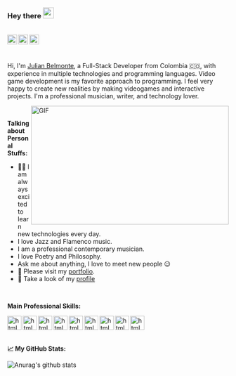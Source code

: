 ### Hey there <img src="https://media.giphy.com/media/hvRJCLFzcasrR4ia7z/giphy.gif" width="25px"> 
<br />
<a href="https://discord.gg/KrTeeTw">
  <img align="left" alt="Julian Belmonte Discord" width="22px" src="https://cdn.jsdelivr.net/npm/simple-icons@v3/icons/discord.svg" />
</a>
<a href="https://twitter.com/JulianBelmonte">
  <img align="left" alt="Julian Belmonte Twitter" width="22px" src="https://cdn.jsdelivr.net/npm/simple-icons@v3/icons/twitter.svg" />
</a>
<a href="https://www.linkedin.com/in/julianbel/">
  <img align="left" alt="Julian Belmonte Linkedin" width="22px" src="https://cdn.jsdelivr.net/npm/simple-icons@v3/icons/linkedin.svg" />
</a>

<br /><br />

Hi, I'm [Julian Belmonte](https://jucora.github.io/), a Full-Stack Developer from Colombia :colombia:, with experience in multiple technologies and programming languages. Video game development is my favorite approach to programming. I feel very happy to create new realities by making videogames and interactive projects. I'm a professional musician, writer, and technology lover.

  <img align="right" alt="GIF" src="https://media.giphy.com/media/4MwP0n2iPbkcM/giphy.gif?raw=true" width="450" height="270" />
  <br />
  
**Talking about Personal Stuffs:**

- :technologist: I am always excited to learn new technologies every day.
- I love Jazz and Flamenco music.
- I am a professional contemporary musician.
- I love Poetry and Philosophy.
- Ask me about anything, I love to meet new people :wink:
- :closed_book: Please visit my [portfolio](https://jucora.github.io/).
- :file_folder: Take a look of my [profile](https://angel.co/u/julian-belmonte)
<br />

**Main Professional Skills:**

<img align="left" alt="html 5" width="32px" src="https://cdn.jsdelivr.net/npm/simple-icons@3.8.0/icons/html5.svg" />
<img align="left" alt="html 5" width="32px" src="https://cdn.jsdelivr.net/npm/simple-icons@3.8.0/icons/css3.svg" />
<img align="left" alt="html 5" width="32px" src="https://cdn.jsdelivr.net/npm/simple-icons@3.8.0/icons/ruby.svg" />
<img align="left" alt="html 5" width="32px" src="https://cdn.jsdelivr.net/npm/simple-icons@3.8.0/icons/rubyonrails.svg" />
<img align="left" alt="html 5" width="32px" src="https://cdn.jsdelivr.net/npm/simple-icons@3.8.0/icons/javascript.svg" />
<img align="left" alt="html 5" width="32px" src="https://cdn.jsdelivr.net/npm/simple-icons@3.8.0/icons/react.svg" />
<img align="left" alt="html 5" width="32px" src="https://cdn.jsdelivr.net/npm/simple-icons@3.8.0/icons/redux.svg" />
<img align="left" alt="html 5" width="32px" src="https://cdn.jsdelivr.net/npm/simple-icons@3.8.0/icons/mysql.svg" />
<img align="left" alt="html 5" width="32px" src="https://cdn.jsdelivr.net/npm/simple-icons@3.8.0/icons/unity.svg" />


<br /><br /><br />

**:chart_with_upwards_trend: My GitHub Stats:**

![Anurag's github stats](https://github-readme-stats.vercel.app/api?username=jucora)
